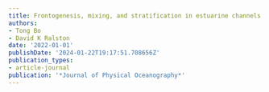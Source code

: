 ```yaml
---
title: Frontogenesis, mixing, and stratification in estuarine channels with curvature
authors:
- Tong Bo
- David K Ralston
date: '2022-01-01'
publishDate: '2024-01-22T19:17:51.708656Z'
publication_types:
- article-journal
publication: '*Journal of Physical Oceanography*'
---
```

